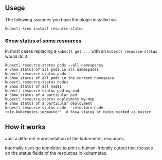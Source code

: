 
## Usage
The following assumes you have the plugin installed via

```shell
kubectl krew install resource-status
```

### Show status of some resources

In most cases replacing a `kubectl get ...` with an `kubectl resource-status`
would do it.

```shell
kubectl resource-status pods --all-namespaces                             # Show status of all pods in all namespaces
kubectl resource-status pods                                              # Show status of all pods in the current namespace
kubectl resource-status nodes                                             # Show status of all nodes
kubectl resource-status pod my-pod                                        # Show status of a particular pod
kubectl resource-status deployment my-dep                                 # Show status of a particular deployment
kubectl resource-status node --selector='node-role.kubernetes.io/master'  # Show status of nodes marked as master
```

## How it works

Just a different representation of the kubernetes resources.

Internally uses go templates to print a human-friendly output that focuses on
the status fields of the resources in kubernetes.
